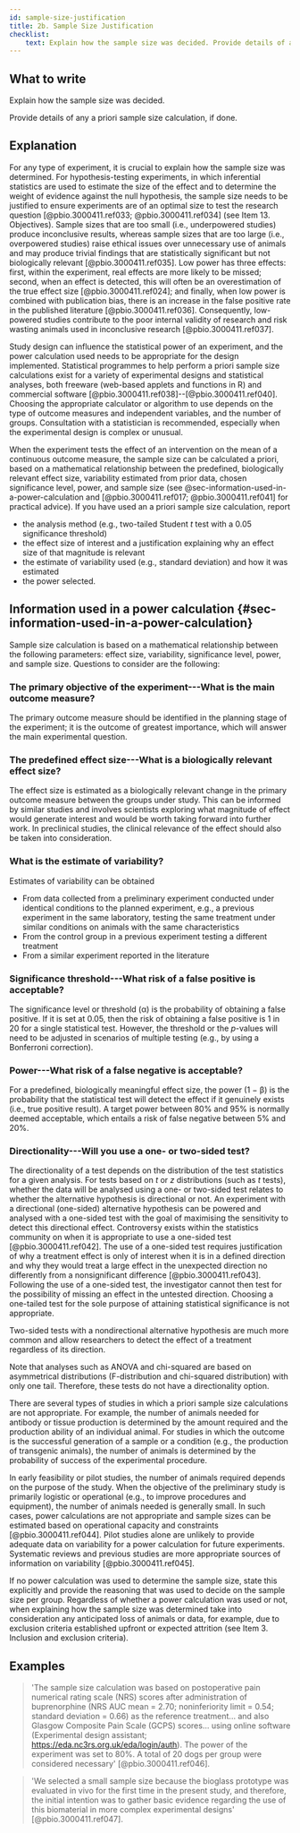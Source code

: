 ```yaml
---
id: sample-size-justification
title: 2b. Sample Size Justification
checklist: 
    text: Explain how the sample size was decided. Provide details of any a priori sample size calculation, if done.
---
```


## What to write

Explain how the sample size was decided.

Provide details of any a priori sample size calculation, if done.

## Explanation

For any type of experiment, it is crucial to explain
how the sample size was determined. For hypothesis-testing experiments,
in which inferential statistics are used to estimate the size of the
effect and to determine the weight of evidence against the null
hypothesis, the sample size needs to be justified to ensure experiments
are of an optimal size to test the research question
[@pbio.3000411.ref033; @pbio.3000411.ref034] (see Item 13.
Objectives). Sample sizes that are too small (i.e., underpowered
studies) produce inconclusive results, whereas sample sizes that are too
large (i.e., overpowered studies) raise ethical issues over unnecessary
use of animals and may produce trivial findings that are statistically
significant but not biologically relevant [@pbio.3000411.ref035].
Low power has three effects: first, within the experiment, real effects
are more likely to be missed; second, when an effect is detected, this
will often be an overestimation of the true effect size
[@pbio.3000411.ref024]; and finally, when low power is combined with
publication bias, there is an increase in the false positive rate in the
published literature [@pbio.3000411.ref036]. Consequently,
low-powered studies contribute to the poor internal validity of research
and risk wasting animals used in inconclusive research
[@pbio.3000411.ref037].

Study design can influence the statistical power of an experiment, and
the power calculation used needs to be appropriate for the design
implemented. Statistical programmes to help perform a priori sample size
calculations exist for a variety of experimental designs and statistical
analyses, both freeware (web-based applets and functions in R) and
commercial software [@pbio.3000411.ref038]--[@pbio.3000411.ref040].
Choosing the appropriate calculator or algorithm to use depends on the
type of outcome measures and independent variables, and the number of
groups. Consultation with a statistician is recommended, especially when
the experimental design is complex or unusual.

When the experiment tests the effect of an intervention on the mean of a
continuous outcome measure, the sample size can be calculated a priori,
based on a mathematical relationship between the predefined,
biologically relevant effect size, variability estimated from prior
data, chosen significance level, power, and sample size (see @sec-information-used-in-a-power-calculation and
[@pbio.3000411.ref017; @pbio.3000411.ref041] for practical advice).
If you have used an a priori sample size calculation, report

- the analysis method (e.g., two-tailed Student *t* test with a 0.05 significance threshold)
- the effect size of interest and a justification explaining why an effect size of that magnitude is relevant
- the estimate of variability used (e.g., standard deviation) and how it was estimated
- the power selected.

## Information used in a power calculation {#sec-information-used-in-a-power-calculation}

Sample size calculation is based on a mathematical relationship between
the following parameters: effect size, variability, significance level,
power, and sample size. Questions to consider are the following:

### The primary objective of the experiment---What is the main outcome measure?

The primary outcome measure should be identified in the planning stage
of the experiment; it is the outcome of greatest importance, which will
answer the main experimental question.

### The predefined effect size---What is a biologically relevant effect size?

The effect size is estimated as a biologically relevant change in the
primary outcome measure between the groups under study. This can be
informed by similar studies and involves scientists exploring what
magnitude of effect would generate interest and would be worth taking
forward into further work. In preclinical studies, the clinical
relevance of the effect should also be taken into consideration.

### What is the estimate of variability?

Estimates of variability can be obtained

- From data collected from a preliminary experiment conducted under identical conditions to the planned experiment, e.g., a previous experiment in the same laboratory, testing the same treatment under similar conditions on animals with the same characteristics
- From the control group in a previous experiment testing a different treatment
- From a similar experiment reported in the literature

### Significance threshold---What risk of a false positive is acceptable?

The significance level or threshold (α) is the probability of obtaining
a false positive. If it is set at 0.05, then the risk of obtaining a
false positive is 1 in 20 for a single statistical test. However, the
threshold or the *p*-values will need to be adjusted in scenarios of
multiple testing (e.g., by using a Bonferroni correction).

### Power---What risk of a false negative is acceptable?

For a predefined, biologically meaningful effect size, the power (1 − β)
is the probability that the statistical test will detect the effect if
it genuinely exists (i.e., true positive result). A target power between
80% and 95% is normally deemed acceptable, which entails a risk of false
negative between 5% and 20%.

### Directionality---Will you use a one- or two-sided test?

The directionality of a test depends on the distribution of the test
statistics for a given analysis. For tests based on *t* or *z*
distributions (such as *t* tests), whether the data will be analysed
using a one- or two-sided test relates to whether the alternative
hypothesis is directional or not. An experiment with a directional
(one-sided) alternative hypothesis can be powered and analysed with a
one-sided test with the goal of maximising the sensitivity to detect
this directional effect. Controversy exists within the statistics
community on when it is appropriate to use a one-sided test
[@pbio.3000411.ref042]. The use of a one-sided test requires
justification of why a treatment effect is only of interest when it is
in a defined direction and why they would treat a large effect in the
unexpected direction no differently from a nonsignificant difference
[@pbio.3000411.ref043]. Following the use of a one-sided test, the
investigator cannot then test for the possibility of missing an effect
in the untested direction. Choosing a one-tailed test for the sole
purpose of attaining statistical significance is not appropriate.

Two-sided tests with a nondirectional alternative hypothesis are much
more common and allow researchers to detect the effect of a treatment
regardless of its direction.

Note that analyses such as ANOVA and chi-squared are based on
asymmetrical distributions (F-distribution and chi-squared distribution)
with only one tail. Therefore, these tests do not have a directionality
option.

There are several types of studies in which a priori sample size
calculations are not appropriate. For example, the number of animals
needed for antibody or tissue production is determined by the amount
required and the production ability of an individual animal. For studies
in which the outcome is the successful generation of a sample or a
condition (e.g., the production of transgenic animals), the number of
animals is determined by the probability of success of the experimental
procedure.

In early feasibility or pilot studies, the number of animals required
depends on the purpose of the study. When the objective of the
preliminary study is primarily logistic or operational (e.g., to improve
procedures and equipment), the number of animals needed is generally
small. In such cases, power calculations are not appropriate and sample
sizes can be estimated based on operational capacity and constraints
[@pbio.3000411.ref044]. Pilot studies alone are unlikely to provide
adequate data on variability for a power calculation for future
experiments. Systematic reviews and previous studies are more
appropriate sources of information on variability
[@pbio.3000411.ref045].

If no power calculation was used to determine the sample size, state
this explicitly and provide the reasoning that was used to decide on the
sample size per group. Regardless of whether a power calculation was
used or not, when explaining how the sample size was determined take
into consideration any anticipated loss of animals or data, for example,
due to exclusion criteria established upfront or expected attrition (see
Item 3. Inclusion and exclusion criteria).

## Examples

> 'The sample size calculation was based on postoperative pain numerical
rating scale (NRS) scores after administration of buprenorphine (NRS AUC
mean = 2.70; noninferiority limit = 0.54; standard deviation = 0.66) as
the reference treatment... and also Glasgow Composite Pain Scale (GCPS)
scores... using online software (Experimental design assistant;
<https://eda.nc3rs.org.uk/eda/login/auth>). The power of the experiment
was set to 80%. A total of 20 dogs per group were considered necessary'
[@pbio.3000411.ref046].

> 'We selected a small sample size because the bioglass prototype was
evaluated in vivo for the first time in the present study, and
therefore, the initial intention was to gather basic evidence regarding
the use of this biomaterial in more complex experimental designs'
[@pbio.3000411.ref047].
